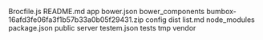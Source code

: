 Brocfile.js
README.md
app
bower.json
bower_components
bumbox-16afd3fe06fa3f1b57b33a0b05f29431.zip
config
dist
list.md
node_modules
package.json
public
server
testem.json
tests
tmp
vendor
